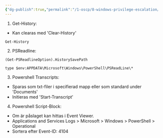 ```yaml
---
{"dg-publish":true,"permalink":"/1-oscp/8-windows-privilege-escalation/4-power-shell-logs/"}
---
```


1. Get-History:
- Kan clearas med 'Clear-History'
```
Get-History
```

2. PSReadline:
```
(Get-PSReadlineOption).HistorySavePath
```
```
type $env:APPDATA\Microsoft\Windows\PowerShell\PSReadLine\*
```

3. Powershell Transcripts:
- Sparas som txt-filer i specifierad mapp eller som standard under 'Documents'
- Initieras med 'Start-Transcript'

4. Powershell Script-Block:
- Om är påslaget kan hittas i Event Viewer.
- Applications and Services Logs > Microsoft > Windows > PowerShell > Operational
- Sortera efter Event-ID: 4104

